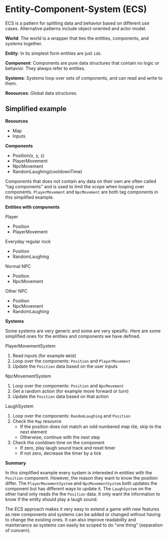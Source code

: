 # Entity-Component-System (ECS)

ECS is a pattern for splitting data and behavior based on different use cases.
Alternative patterns include object-oriented and actor model.

**World**:
The world is a wrapper that ties the entities, components, and systems together.

**Entity**:
In its simplest form entities are just `id`s.

**Component**:
Components are pure data structures that contain no logic or behavior.
They always refer to entities.

**Systems**:
Systems loop over sets of components, and can read and write to them.

**Resources**:
Global data structures.

## Simplified example

**Resources**

- Map
- Inputs

**Components**

- Position(x, y, z)
- PlayerMovement
- NpcMovement
- RandomLaughing(cooldownTime)

Components that does not contain any data on their own are often
called "tag components" and is used to limit the scope when looping over components.
`PlayerMovement` and `NpcMovement` are both tag components in this simplified example.

**Entities with components**

Player

- Position
- PlayerMovement

Everyday regular rock

- Position
- RandomLaughing

Normal NPC

- Position
- NpcMovement

Other NPC

- Position
- NpcMovement
- RandomLaughing

**Systems**

Some systems are very generic and some are very spesific.
Here are some simplified ones for the entities and components we have defined.

PlayerMovementSystem

1. Read inputs (for example `WASD`)
1. Loop over the components: `Position` and `PlayerMovement`
1. Update the `Position` data based on the user inputs

NpcMovementSystem

1. Loop over the components: `Position` and `NpcMovement`
1. Get a random action (for example move forward or turn)
1. Update the `Position` data based on that action

LaughSystem

1. Loop over the components: `RandomLaughing` and `Position`
1. Check the `Map` resource
   - If the position does not match an odd numbered map tile,
     skip to the next element
   - Otherwise, continue with the next step
1. Check the cooldown time on the component
   - If zero, play laugh sound track and reset timer
   - If not zero, decrease the timer by a tick

**Summary**

In this simplified example every system is interested in entities
with the `Position` component.
However, the reason they want to know the position differ.
The `PlayerMovementSystem` and `NpcMovementSystem` both updates the component
but has different ways to update it.
The `LaughSystem` on the other hand only reads the the `Position` data.
It only want the information to know if the entity should play a laugh sound.

The ECS approach makes it very easy to extend a game with new features
as new components and systems can be added or changed without having to change the existing ones.
It can also improve readability and maintenance as systems can easily be
scoped to do "one thing" (separation of concern).
